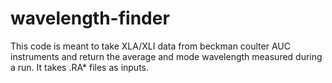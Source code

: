 # wavelength-finder
This code is meant to take XLA/XLI data from beckman coulter AUC instruments and return the average and mode wavelength measured during a run. It takes .RA* files as inputs.
